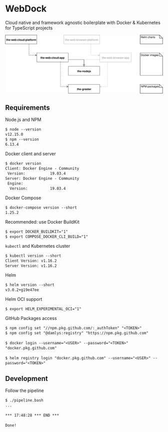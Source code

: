 WebDock
===

Cloud native and framework agnostic boilerplate with Docker & Kubernetes for TypeScript projects

<p align="center">
  <img alt="Project structure diagram" src="docs/project-structure-diagram.svg?sanitize=true">
</p>

## Requirements

Node.js and NPM

```console
$ node --version
v12.15.0
$ npm --version
6.13.4
```

Docker client and server

```console
$ docker version
Client: Docker Engine - Community
 Version:           19.03.4
Server: Docker Engine - Community
 Engine:
  Version:          19.03.4
```

Docker Compose

```console
$ docker-compose version --short
1.25.2
```

Recommended: use Docker BuildKit

```console
$ export DOCKER_BUILDKIT="1"
$ export COMPOSE_DOCKER_CLI_BUILD="1"
```

`kubectl` and Kubernetes cluster

```console
$ kubectl version --short
Client Version: v1.16.2
Server Version: v1.16.2
```

Helm

```console
$ helm version --short
v3.0.2+g19e47ee
```

Helm OCI support

```console
$ export HELM_EXPERIMENTAL_OCI="1"
```

GitHub Packages access

```console
$ npm config set "//npm.pkg.github.com/:_authToken" "<TOKEN>"
$ npm config set "@damlys:registry" "https://npm.pkg.github.com"

$ docker login --username="<USER>" --password="<TOKEN>" "docker.pkg.github.com"

$ helm registry login "docker.pkg.github.com" --username="<USER>" --password="<TOKEN>"
```

## Development

Follow the pipeline

```console
$ ./pipeline.bash
...

*** 17:48:28 *** END ***

Done!
```
